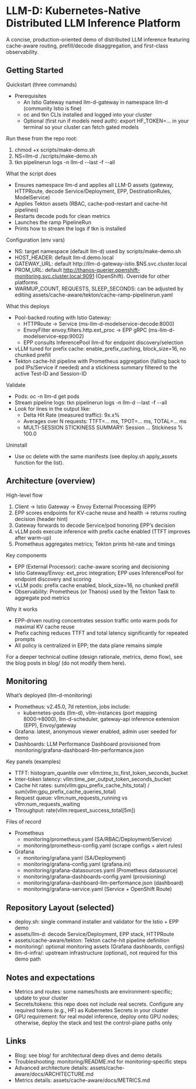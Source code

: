 # LLM-D: Kubernetes-Native Distributed LLM Inference Platform

A concise, production-oriented demo of distributed LLM inference featuring cache-aware routing, prefill/decode disaggregation, and first-class observability.


## Getting Started

Quickstart (three commands)
- Prerequisites
  - An Istio Gateway named llm-d-gateway in namespace llm-d (community Istio is fine)
  - oc and tkn CLIs installed and logged into your cluster
  - Optional (first run if models need auth): export HF_TOKEN=… in your terminal so your cluster can fetch gated models

Run these from the repo root:
1) chmod +x scripts/make-demo.sh
2) NS=llm-d ./scripts/make-demo.sh
3) tkn pipelinerun logs -n llm-d --last -f --all

What the script does
- Ensures namespace llm-d and applies all LLM-D assets (gateway, HTTPRoute, decode Service/Deployment, EPP, DestinationRules, ModelService)
- Applies Tekton assets (RBAC, cache-pod-restart and cache-hit pipelines)
- Restarts decode pods for clean metrics
- Launches the ramp PipelineRun
- Prints how to stream the logs if tkn is installed

Configuration (env vars)
- NS: target namespace (default llm-d) used by scripts/make-demo.sh
- HOST_HEADER: default llm-d.demo.local
- GATEWAY_URL: default http://llm-d-gateway-istio.$NS.svc.cluster.local
- PROM_URL: default http://thanos-querier.openshift-monitoring.svc.cluster.local:9091 (OpenShift). Override for other platforms
- WARMUP_COUNT, REQUESTS, SLEEP_SECONDS: can be adjusted by editing assets/cache-aware/tekton/cache-ramp-pipelinerun.yaml

What this deploys
- Pool-backed routing with Istio Gateway:
  - HTTPRoute -> Service (ms-llm-d-modelservice-decode:8000)
  - EnvoyFilter envoy.filters.http.ext_proc -> EPP gRPC (ms-llm-d-modelservice-epp:9002)
  - EPP consults InferencePool llm-d for endpoint discovery/selection
- vLLM tuned for prefix cache: enable_prefix_caching, block_size=16, no chunked prefill
- Tekton cache-hit pipeline with Prometheus aggregation (falling back to pod IPs/Service if needed) and a stickiness summary filtered to the active Test-ID and Session-ID

Validate
- Pods:
  oc -n llm-d get pods
- Stream pipeline logs:
  tkn pipelinerun logs -n llm-d --last -f --all
- Look for lines in the output like:
  - Delta Hit Rate (measured traffic): 9x.x%
  - Averages over N requests: TTFT=… ms, TPOT=… ms, TOTAL=… ms
  - MULTI-SESSION STICKINESS SUMMARY: Session … Stickiness % 100.0

Uninstall
- Use oc delete with the same manifests (see deploy.sh apply_assets function for the list).


## Architecture (overview)

High-level flow
1) Client → Istio Gateway → Envoy External Processing (EPP)
2) EPP scores endpoints for KV-cache reuse and health → returns routing decision (header hint)
3) Gateway forwards to decode Service/pod honoring EPP’s decision
4) vLLM pods execute inference with prefix cache enabled (TTFT improves after warm-up)
5) Prometheus aggregates metrics; Tekton prints hit-rate and timings

Key components
- EPP (External Processor): cache-aware scoring and decisioning
- Istio Gateway/Envoy: ext_proc integration; EPP uses InferencePool for endpoint discovery and scoring
- vLLM pods: prefix cache enabled, block_size=16, no chunked prefill
- Observability: Prometheus (or Thanos) used by the Tekton Task to aggregate pod metrics

Why it works
- EPP-driven routing concentrates session traffic onto warm pods for maximal KV cache reuse
- Prefix caching reduces TTFT and total latency significantly for repeated prompts
- All policy is centralized in EPP; the data plane remains simple

For a deeper technical outline (design rationale, metrics, demo flow), see the blog posts in blog/ (do not modify them here).


## Monitoring

What’s deployed (llm-d-monitoring)
- Prometheus: v2.45.0, 7d retention, jobs include:
  - kubernetes-pods (llm-d), vllm-instances (port mapping 8000→8000), llm-d-scheduler, gateway-api inference extension (EPP), Envoy/gateway
- Grafana: latest, anonymous viewer enabled, admin user seeded for demo
- Dashboards: LLM Performance Dashboard provisioned from monitoring/grafana-dashboard-llm-performance.json

Key panels (examples)
- TTFT: histogram_quantile over vllm:time_to_first_token_seconds_bucket
- Inter-token latency: vllm:time_per_output_token_seconds_bucket
- Cache hit rates: sum(vllm:gpu_prefix_cache_hits_total) / sum(vllm:gpu_prefix_cache_queries_total)
- Request queue: vllm:num_requests_running vs vllm:num_requests_waiting
- Throughput: rate(vllm:request_success_total[5m])

Files of record
- Prometheus
  - monitoring/prometheus.yaml (SA/RBAC/Deployment/Service)
  - monitoring/prometheus-config.yaml (scrape configs + alert rules)
- Grafana
  - monitoring/grafana.yaml (SA/Deployment)
  - monitoring/grafana-config.yaml (grafana.ini)
  - monitoring/grafana-datasources.yaml (Prometheus datasource)
  - monitoring/grafana-dashboards-config.yaml (provisioning)
  - monitoring/grafana-dashboard-llm-performance.json (dashboard)
  - monitoring/grafana-service.yaml (Service + OpenShift Route)


## Repository Layout (selected)
- deploy.sh: single command installer and validator for the Istio + EPP demo
- assets/llm-d: decode Service/Deployment, EPP stack, HTTPRoute
- assets/cache-aware/tekton: Tekton cache-hit pipeline definition
- monitoring/: optional monitoring assets (Grafana dashboards, configs)
- llm-d-infra/: upstream infrastructure (optional), not required for this demo path


## Notes and expectations
- Metrics and routes: some names/hosts are environment-specific; update to your cluster
- Secrets/tokens: this repo does not include real secrets. Configure any required tokens (e.g., HF) as Kubernetes Secrets in your cluster
- GPU requirement: for real model inference, deploy onto GPU nodes; otherwise, deploy the stack and test the control-plane paths only


## Links
- Blog: see blog/ for architectural deep dives and demo details
- Troubleshooting: monitoring/README.md for monitoring-specific steps
- Advanced architecture details: assets/cache-aware/docs/ARCHITECTURE.md
- Metrics details: assets/cache-aware/docs/METRICS.md

